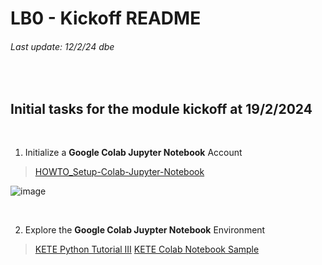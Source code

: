 # LB0 - Kickoff README
###### Last update: 12/2/24 dbe
</br>

## Initial tasks for the module kickoff at 19/2/2024
</br>

1. Initialize a **Google Colab Jupyter Notebook** Account 

> [HOWTO_Setup-Colab-Jupyter-Notebook](https://github.com/sawubona-gmbh/BINA-FS24-WORK/blob/main/LB00-Kickoff/HOWTO_Setup-JupyterNotebook.md)  

![image](https://github.com/sawubona-repo/BINA-FS24-WORK/assets/52699611/bf7087e9-3f1e-483e-b274-85c814eae929)

</br>

2. Explore the **Google Colab Juypter Notebook** Environment 

> [KETE Python Tutorial III](LB00-Kickoff/DOC/Jupyter_Tutorial_Google-Colab-Notebooks.pdf)
> [KETE Colab Notebook Sample](LB00-Kickoff/CODE/JUPYTER_Tutorial-1_Colaboratory_Features.ipynb)  

